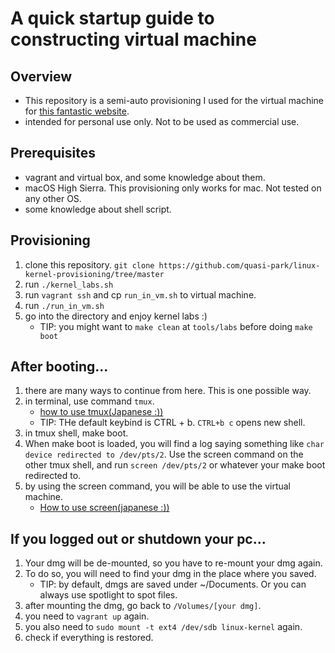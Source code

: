 # A quick startup guide to constructing virtual machine
## Overview
- This repository is a semi-auto provisioning I used for the virtual machine for [this fantastic website](https://linux-kernel-labs.github.io/master/labs/index.html).
- intended for personal use only. Not to be used as commercial use.

## Prerequisites
- vagrant and virtual box, and some knowledge about them.
- macOS High Sierra. This provisioning only works for mac. Not tested on any other OS.
- some knowledge about shell script.

## Provisioning
1. clone this repository. `git clone https://github.com/quasi-park/linux-kernel-provisioning/tree/master`
1. run `./kernel_labs.sh`
1. run `vagrant ssh` and cp `run_in_vm.sh` to virtual machine.
1. run `./run_in_vm.sh`
1. go into the directory and enjoy kernel labs :)
    - TIP: you might want to `make clean` at `tools/labs` before doing `make boot`

## After booting...
1. there are many ways to continue from here. This is one possible way.
1. in terminal, use command `tmux`.
    - [how to use tmux(Japanese :))](https://qiita.com/vintersnow/items/be4b29652ff665c45198)
    - TIP: THe default keybind is CTRL + b. `CTRL+b c` opens new shell.
1. in tmux shell, make boot.
1. When make boot is loaded, you will find a log saying something like `char device redirected to /dev/pts/2`. Use the screen command on the other tmux shell, and run `screen /dev/pts/2` or whatever your make boot redirected to.
1. by using the screen command, you will be able to use the virtual machine.
    - [How to use screen(japanese :))](https://qiita.com/ryounagaoka/items/8203e9c149b542986c92)

## If you logged out or shutdown your pc...
1. Your dmg will be de-mounted, so you have to re-mount your dmg again.
1. To do so, you will need to find your dmg in the place where you saved.
    - TIP: by default, dmgs are saved under ~/Documents. Or you can always use spotlight to spot files.
1. after mounting the dmg, go back to `/Volumes/[your dmg]`.
1. you need to `vagrant up` again.
1. you also need to `sudo mount -t ext4 /dev/sdb linux-kernel` again.
1. check if everything is restored.
